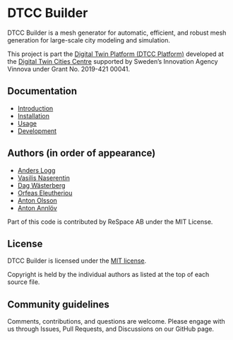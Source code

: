 # DTCC Builder

DTCC Builder is a mesh generator for automatic, efficient, and robust
mesh generation for large-scale city modeling and simulation.

This project is part the
[Digital Twin Platform (DTCC Platform)](https://gitlab.com/dtcc-platform)
developed at the
[Digital Twin Cities Centre](https://dtcc.chalmers.se/)
supported by Sweden’s Innovation Agency Vinnova under Grant No. 2019-421 00041.

## Documentation

* [Introduction](./doc/introduction.md)
* [Installation](./doc/installation.md)
* [Usage](./doc/usage.md)
* [Development](./doc/development.md)

## Authors (in order of appearance)

* [Anders Logg](http://anders.logg.org)
* [Vasilis Naserentin](https://www.chalmers.se/en/Staff/Pages/vasnas.aspx)
* [Dag Wästerberg](https://chalmersindustriteknik.se/sv/medarbetare/dag-wastberg/)
* [Orfeas Eleutheriou](http://orfeasel.com/)
* [Anton Olsson](mailto:anton.j.olsson@bredband.net)
* [Anton Annlöv](mailto:annlova@student.chalmers.se)

Part of this code is contributed by ReSpace AB under the MIT License.

## License

DTCC Builder is licensed under the
[MIT license](https://opensource.org/licenses/MIT).

Copyright is held by the individual authors as listed at the top of
each source file.

## Community guidelines

Comments, contributions, and questions are welcome. Please engage with
us through Issues, Pull Requests, and Discussions on our GitHub page.
